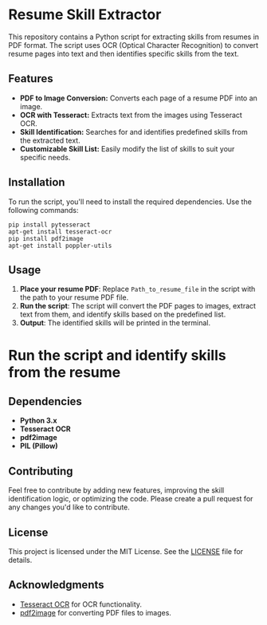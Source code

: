 # Resume Skill Extractor

This repository contains a Python script for extracting skills from resumes in PDF format. The script uses OCR (Optical Character Recognition) to convert resume pages into text and then identifies specific skills from the text.

## Features

- **PDF to Image Conversion:** Converts each page of a resume PDF into an image.
- **OCR with Tesseract:** Extracts text from the images using Tesseract OCR.
- **Skill Identification:** Searches for and identifies predefined skills from the extracted text.
- **Customizable Skill List:** Easily modify the list of skills to suit your specific needs.

## Installation

To run the script, you'll need to install the required dependencies. Use the following commands:

```console
pip install pytesseract
apt-get install tesseract-ocr
pip install pdf2image
apt-get install poppler-utils
```

## Usage

1. **Place your resume PDF**: Replace `Path_to_resume_file` in the script with the path to your resume PDF file.
2. **Run the script**: The script will convert the PDF pages to images, extract text from them, and identify skills based on the predefined list.
3. **Output**: The identified skills will be printed in the terminal.


# Run the script and identify skills from the resume

## Dependencies

- **Python 3.x**
- **Tesseract OCR**
- **pdf2image**
- **PIL (Pillow)**

## Contributing

Feel free to contribute by adding new features, improving the skill identification logic, or optimizing the code. Please create a pull request for any changes you'd like to contribute.

## License

This project is licensed under the MIT License. See the [LICENSE](LICENSE) file for details.

## Acknowledgments

- [Tesseract OCR](https://github.com/tesseract-ocr/tesseract) for OCR functionality.
- [pdf2image](https://github.com/Belval/pdf2image) for converting PDF files to images.
